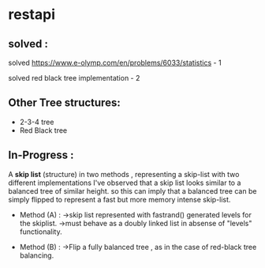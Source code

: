 #  restapi
## solved :

solved https://www.e-olymp.com/en/problems/6033/statistics - 1

solved red black tree implementation - 2

## Other Tree structures:
- 2-3-4 tree 
- Red Black tree


## In-Progress :

A **skip list** (structure) in two methods , representing a skip-list with two different implementations 
I've observed that a skip list looks similar to a balanced tree of similar height. so this can imply that a balanced tree can be simply flipped to represent a fast but more memory intense skip-list. 

- Method (A) :
 ->skip list represented with fastrand() generated levels for the skiplist.
 ->must behave as a doubly linked list in absense of "levels" functionality.

- Method (B) :
 ->Flip a fully balanced tree , as in the case of red-black tree balancing.

